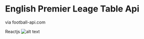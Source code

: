 # English Premier Leage Table Api

via football-api.com

Reactjs
![alt text](https://res.cloudinary.com/dowrygm9b/image/upload/v1582817207/Screenshot_2020-02-27_English_Premier_League_Table_b3jso6.png
)
